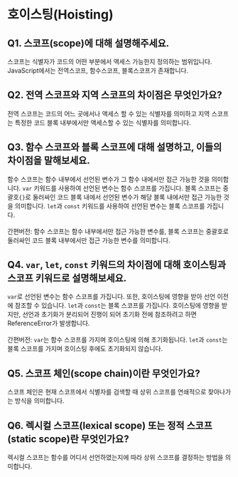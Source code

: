 # 호이스팅(Hoisting)

## Q1. 스코프(scope)에 대해 설명해주세요.

스코프는 식별자가 코드의 어떤 부분에서 액세스 가능한지 정의하는 범위입니다. JavaScript에서는 전역스코프, 함수스코프, 블록스코프가 존재합니다.

## Q2. 전역 스코프와 지역 스코프의 차이점은 무엇인가요?

전역 스코프는 코드의 어느 곳에서나 액세스 할 수 있는 식별자를 의미하고 지역 스코프는 특정한 코드 블록 내부에서만 액세스할 수 있는 식별자를 의미합니다.

## Q3. 함수 스코프와 블록 스코프에 대해 설명하고, 이들의 차이점을 말해보세요.

함수 스코프는 함수 내부에서 선언된 변수가 그 함수 내에서만 접근 가능한 것을 의미합니다. `var` 키워드를 사용하여 선언된 변수는 함수 스코프를 가집니다.
블록 스코프는 중괄호`{}`로 둘러싸인 코드 블록 내에서 선언된 변수가 해당 블록 내에서만 접근 가능한 것을 의미합니다. `let`과 `const` 키워드를 사용하여 선언된 변수는 블록 스코프를 가집니다.
<br/><br/>
간편버전: 함수 스코프는 함수 내부에서만 접근 가능한 변수를, 블록 스코프는 중괄호로 둘러싸인 코드 블록 내부에서만 접근 가능한 변수를 의미합니다.

## Q4. `var`, `let`, `const` 키워드의 차이점에 대해 호이스팅과 스코프 키워드로 설명해보세요.

`var`로 선언된 변수는 함수 스코프를 가집니다. 또한, 호이스팅에 영향을 받아 선언 이전에 참조할 수 있습니다. `let`과 `const`는 블록 스코프를 가집니다. 호이스팅에 영향을 받지만, 선언과 초기화가 분리되어 진행이 되어 초기화 전에 참조하려고 하면 ReferenceError가 발생합니다.
<br/><br/>
간편버전: `var`는 함수 스코프를 가지며 호이스팅에 의해 초기화됩니다. `let`과 `const`는 블록 스코프를 가지며 호이스팅 후에도 초기화되지 않습니다.

## Q5. 스코프 체인(scope chain)이란 무엇인가요?

스코프 체인은 현재 스코프에서 식별자를 검색할 때 상위 스코프를 연쇄적으로 찾아나가는 방식을 의미합니다.

## Q6. 렉시컬 스코프(lexical scope) 또는 정적 스코프(static scope)란 무엇인가요?

렉시컬 스코프는 함수를 어디서 선언하였는지에 따라 상위 스코프를 결정하는 방법을 의미합니다.
